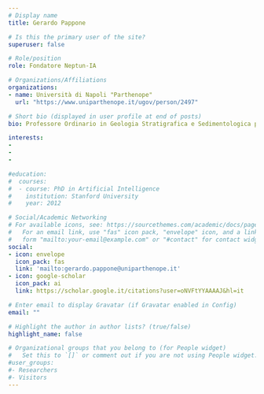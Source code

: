 ```yaml
---
# Display name
title: Gerardo Pappone

# Is this the primary user of the site?
superuser: false

# Role/position
role: Fondatore Neptun-IA

# Organizations/Affiliations
organizations:
- name: Università di Napoli "Parthenope"
  url: "https://www.uniparthenope.it/ugov/person/2497"

# Short bio (displayed in user profile at end of posts)
bio: Professore Ordinario in Geologia Stratigrafica e Sedimentologica presso il Dipartimento di Scienze e Tencologie dell'Università degli Studi di Napoli "Parthenope". Direttore del Laboratorio di Ricerca di Cartografia Geologica e del Geologia e Laboratorio di Ricerca di Geofisica marina.

interests:
-
-
-

#education:
#  courses:
#  - course: PhD in Artificial Intelligence
#    institution: Stanford University
#    year: 2012

# Social/Academic Networking
# For available icons, see: https://sourcethemes.com/academic/docs/page-builder/#icons
#   For an email link, use "fas" icon pack, "envelope" icon, and a link in the
#   form "mailto:your-email@example.com" or "#contact" for contact widget.
social:
- icon: envelope
  icon_pack: fas
  link: 'mailto:gerardo.pappone@uniparthenope.it'
- icon: google-scholar
  icon_pack: ai
  link: https://scholar.google.it/citations?user=oNVFtYYAAAAJ&hl=it

# Enter email to display Gravatar (if Gravatar enabled in Config)
email: ""

# Highlight the author in author lists? (true/false)
highlight_name: false

# Organizational groups that you belong to (for People widget)
#   Set this to `[]` or comment out if you are not using People widget.
#user_groups:
#- Researchers
#- Visitors
---
```

